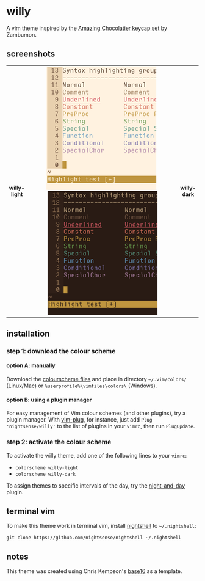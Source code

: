 # willy

A vim theme inspired by the [Amazing Chocolatier keycap set](http://zambumon.github.io/) by Zambumon.

## screenshots

<table>
<tr></tr><tr><td align="center"><strong>willy-<br>light</strong></td>
<td align="center"><img src="img/screenshot-willy-light.png" alt="screenshot of the willy-light vim theme" width="288"> <img src="img/screenshot-willy-dark.png" alt="screenshot of the willy-dark vim theme" width="288"></td>
<td align="center"><strong>willy-<br>dark</strong></td></tr>
</table>

## installation

### step 1: download the colour scheme

#### option A: manually

Download the [colourscheme files](https://github.com/nightsense/willy/tree/master/colors) and place in directory `~/.vim/colors/` (Linux/Mac) or `%userprofile%\vimfiles\colors\` (Windows).

#### option B: using a plugin manager

For easy management of Vim colour schemes (and other plugins), try a plugin manager. With [vim-plug](https://github.com/junegunn/vim-plug), for instance, just add `Plug 'nightsense/willy'` to the list of plugins in your `vimrc`, then run `PlugUpdate`.

### step 2: activate the colour scheme

To activate the willy theme, add one of the following lines to your `vimrc`:

- `colorscheme willy-light`
- `colorscheme willy-dark`

To assign themes to specific intervals of the day, try the [night-and-day](https://github.com/nightsense/night-and-day) plugin.

## terminal vim

To make this theme work in terminal vim, install [nightshell](https://github.com/nightsense/nightshell) to `~/.nightshell`:

```
git clone https://github.com/nightsense/nightshell ~/.nightshell
```

## notes

This theme was created using Chris Kempson's [base16](https://github.com/chriskempson/base16-vim) as a template.
